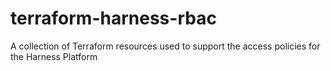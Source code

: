# terraform-harness-rbac
A collection of Terraform resources used to support the access policies for the Harness Platform
